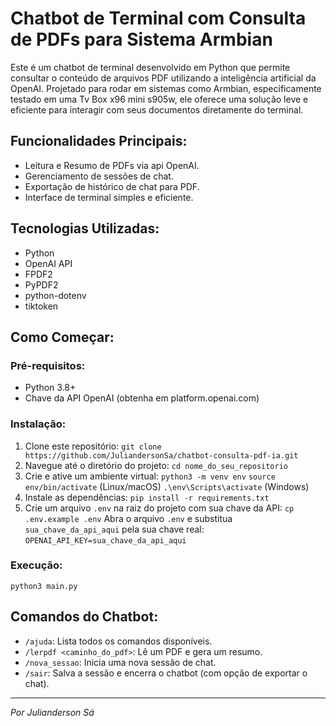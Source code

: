 # Chatbot de Terminal com Consulta de PDFs para Sistema Armbian

Este é um chatbot de terminal desenvolvido em Python que permite consultar o conteúdo de arquivos PDF utilizando a inteligência artificial da OpenAI. Projetado para rodar em sistemas como Armbian, especificamente testado em uma Tv Box x96 mini s905w, ele oferece uma solução leve e eficiente para interagir com seus documentos diretamente do terminal.

## Funcionalidades Principais:
- Leitura e Resumo de PDFs via api OpenAI.
- Gerenciamento de sessões de chat.
- Exportação de histórico de chat para PDF.
- Interface de terminal simples e eficiente.

## Tecnologias Utilizadas:
- Python
- OpenAI API
- FPDF2
- PyPDF2
- python-dotenv
- tiktoken

## Como Começar:

### Pré-requisitos:
- Python 3.8+
- Chave da API OpenAI (obtenha em platform.openai.com)

### Instalação:
1. Clone este repositório:
   `git clone https://github.com/JuliandersonSa/chatbot-consulta-pdf-ia.git`
2. Navegue até o diretório do projeto:
   `cd nome_do_seu_repositorio`
3. Crie e ative um ambiente virtual:
   `python3 -m venv env`
   `source env/bin/activate` (Linux/macOS)
   `.\env\Scripts\activate` (Windows)
4. Instale as dependências:
   `pip install -r requirements.txt`
5. Crie um arquivo `.env` na raiz do projeto com sua chave da API:
   `cp .env.example .env`
   Abra o arquivo `.env` e substitua `sua_chave_da_api_aqui` pela sua chave real:
   `OPENAI_API_KEY=sua_chave_da_api_aqui`

### Execução:
`python3 main.py`

## Comandos do Chatbot:
- `/ajuda`: Lista todos os comandos disponíveis.
- `/lerpdf <caminho_do_pdf>`: Lê um PDF e gera um resumo.
- `/nova_sessao`: Inicia uma nova sessão de chat.
- `/sair`: Salva a sessão e encerra o chatbot (com opção de exportar o chat).

---
*Por Julianderson Sá*
